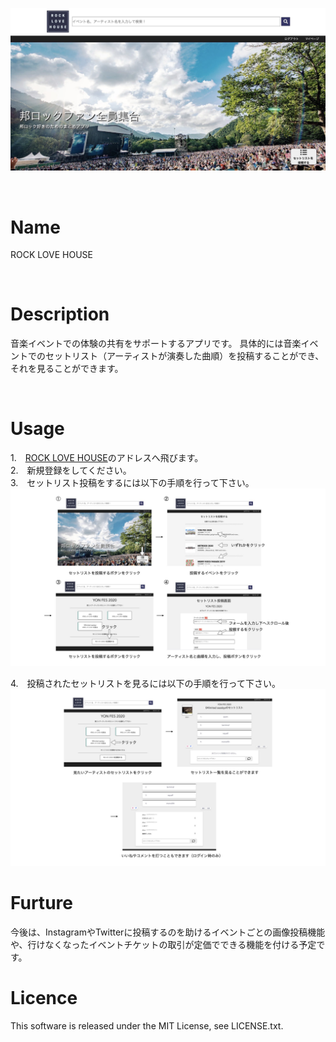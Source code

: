 ![イメージ画像](./images/README_toppage.jpg)

<br>

# Name
ROCK LOVE HOUSE

<br>

# Description
音楽イベントでの体験の共有をサポートするアプリです。
具体的には音楽イベントでのセットリスト（アーティストが演奏した曲順）を投稿することができ、それを見ることができます。

<br>

# Usage
1.　[ROCK LOVE HOUSE](18.176.181.203)のアドレスへ飛びます。  
2.　新規登録をしてください。  
3.　セットリスト投稿をするには以下の手順を行って下さい。  
![セットリスト投稿手順](./images/README_usage_1.001.jpeg)

4.　投稿されたセットリストを見るには以下の手順を行って下さい。
![セットリスト閲覧手順](./images/README_usage_2.001.jpeg)

# Furture
今後は、InstagramやTwitterに投稿するのを助けるイベントごとの画像投稿機能や、行けなくなったイベントチケットの取引が定価でできる機能を付ける予定です。

# Licence
This software is released under the MIT License, see LICENSE.txt.

# 
